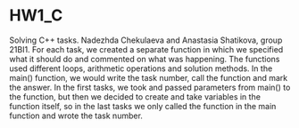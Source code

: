 # HW1_C
Solving C++ tasks.
Nadezhda Chekulaeva and Anastasia Shatikova, group 21BI1.
For each task, we created a separate function in which we specified what it should do and commented on what was happening.
The functions used different loops, arithmetic operations and solution methods.
In the main() function, we would write the task number, call the function and mark the answer.
In the first tasks, we took and passed parameters from main() to the function, but then we decided to create and take variables in the function itself, so in the last tasks we only called the function in the main function and wrote the task number.
